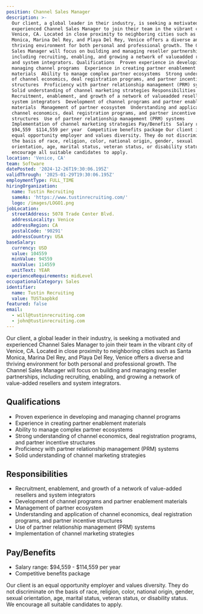 ```yaml
---
position: Channel Sales Manager
description: >-
  Our client, a global leader in their industry, is seeking a motivated and
  experienced Channel Sales Manager to join their team in the vibrant city of
  Venice, CA. Located in close proximity to neighboring cities such as Santa
  Monica, Marina Del Rey, and Playa Del Rey, Venice offers a diverse and
  thriving environment for both personal and professional growth. The Channel
  Sales Manager will focus on building and managing reseller partnerships,
  including recruiting, enabling, and growing a network of valueadded resellers
  and system integrators. Qualifications  Proven experience in developing and
  managing channel programs  Experience in creating partner enablement
  materials  Ability to manage complex partner ecosystems  Strong understanding
  of channel economics, deal registration programs, and partner incentive
  structures  Proficiency with partner relationship management (PRM) systems 
  Solid understanding of channel marketing strategies Responsibilities 
  Recruitment, enablement, and growth of a network of valueadded resellers and
  system integrators  Development of channel programs and partner enablement
  materials  Management of partner ecosystem  Understanding and application of
  channel economics, deal registration programs, and partner incentive
  structures  Use of partner relationship management (PRM) systems 
  Implementation of channel marketing strategies Pay/Benefits  Salary range:
  $94,559  $114,559 per year  Competitive benefits package Our client is an
  equal opportunity employer and values diversity. They do not discriminate on
  the basis of race, religion, color, national origin, gender, sexual
  orientation, age, marital status, veteran status, or disability status. We
  encourage all suitable candidates to apply.
location: 'Venice, CA'
team: Software
datePosted: '2024-12-26T19:30:06.195Z'
validThrough: '2025-01-29T19:30:06.195Z'
employmentType: FULL_TIME
hiringOrganization:
  name: Tustin Recruiting
  sameAs: 'https://www.tustinrecruiting.com/'
  logo: /images/LOGO1.png
jobLocation:
  streetAddress: 5078 Trade Center Blvd.
  addressLocality: Venice
  addressRegion: CA
  postalCode: '90291'
  addressCountry: USA
baseSalary:
  currency: USD
  value: 104559
  minValue: 94559
  maxValue: 114559
  unitText: YEAR
experienceRequirements: midLevel
occupationalCategory: Sales
identifier:
  name: Tustin Recruiting
  value: TUSTaapbkd
featured: false
email:
  - will@tustinrecruiting.com
  - john@tustinrecruiting.com
---
```




Our client, a global leader in their industry, is seeking a motivated and experienced Channel Sales Manager to join their team in the vibrant city of Venice, CA. Located in close proximity to neighboring cities such as Santa Monica, Marina Del Rey, and Playa Del Rey, Venice offers a diverse and thriving environment for both personal and professional growth. The Channel Sales Manager will focus on building and managing reseller partnerships, including recruiting, enabling, and growing a network of value-added resellers and system integrators.

## Qualifications

- Proven experience in developing and managing channel programs
- Experience in creating partner enablement materials
- Ability to manage complex partner ecosystems
- Strong understanding of channel economics, deal registration programs, and partner incentive structures
- Proficiency with partner relationship management (PRM) systems
- Solid understanding of channel marketing strategies

## Responsibilities

- Recruitment, enablement, and growth of a network of value-added resellers and system integrators
- Development of channel programs and partner enablement materials
- Management of partner ecosystem
- Understanding and application of channel economics, deal registration programs, and partner incentive structures
- Use of partner relationship management (PRM) systems
- Implementation of channel marketing strategies

## Pay/Benefits

- Salary range: $94,559 - $114,559 per year
- Competitive benefits package

Our client is an equal opportunity employer and values diversity. They do not discriminate on the basis of race, religion, color, national origin, gender, sexual orientation, age, marital status, veteran status, or disability status. We encourage all suitable candidates to apply.
